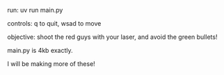 run: uv run main.py

controls: q to quit, wsad to move

objective: shoot the red guys with your laser, and avoid the green bullets!

main.py is 4kb exactly.

I will be making more of these!
